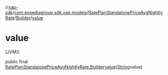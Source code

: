 //[xap-sdk](../../../../index.md)/[com.expediagroup.sdk.xap.models](../../index.md)/[RatePlanStandalonePriceAvgNightlyRate](../index.md)/[Builder](index.md)/[value](value.md)

# value

[JVM]\

public final [RatePlanStandalonePriceAvgNightlyRate.Builder](index.md)[value](value.md)([String](https://docs.oracle.com/javase/8/docs/api/java/lang/String.html)value)
